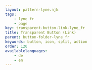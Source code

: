 ```yaml
---
layout: pattern-lyne.njk
tags: 
    - lyne_fr
    - page
key: transparent-button-link-lyne_fr
title: Transparent Button (Link)
parent: button-folder-lyne_fr
keywords: button, icon, split, action
order: 120
availablelanguages: 
    - de
    - en
---
```

